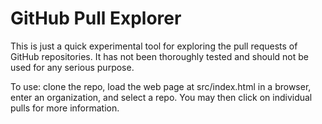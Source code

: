 # GitHub Pull Explorer

This is just a quick experimental tool for exploring the pull requests of GitHub repositories.
It has not been thoroughly tested and should not be used for any serious purpose.

To use: clone the repo, load the web page at src/index.html in a browser, enter an organization, and select a repo. You may then click on individual pulls for more information.
